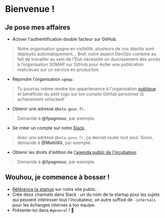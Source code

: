 Bienvenue !
===========

Je pose mes affaires
--------------------

- Activer l'authentification double facteur sur GitHub.

> Notre organisation gagne en visibilité, plusieurs de nos dépôts sont déployés automatiquement… Bref, notre aspect DevOps combiné au fait de travailler au sein de l'État nécessite un durcissement des accès à l’organisation SGMAP sur GitHub pour éviter une publication malicieuse sur un service en production.

- Rejoindre l'organisation `sgmap`.

> Tu pourras même rendre ton appartenance à l'organisation [publique](https://github.com/orgs/sgmap/people) et bénéficier du petit logo sur ton compte GitHub personnel :wink: achievement unlocked!

- Obtenir une adresse `@beta.gouv.fr`.

> Demande à **@fpagnoux**, par exemple.

- Se créer un compte sur notre [Slack](https://startups-detat.slack.com).

> Avec une adresse `@beta.gouv.fr`, ça devrait rouler tout seul. Sinon, demande à **@MattiSG**, par exemple.

- Obtenir les droits d'édition de [l'agenda public de l'incubateur](https://calendar.google.com/calendar/embed?src=0ieonqap1r5jeal5ugeuhoovlg%40group.calendar.google.com&ctz=Europe/Paris).

> Demande à **@fpagnoux**, par exemple.


Wouhou, je commence à bosser !
------------------------------

- [Référence ta startup](https://github.com/sgmap/sgmap.github.io/blob/gh-pages/CONTRIBUTING.md#ajouter-une-startup) sur notre site public.
- Crée deux channels dans Slack : un du nom de ta startup pour les sujets qui peuvent intéresser tout l'incubateur, un autre suffixé de `-internals` pour les échanges internes à ton équipe.
- Présente-toi dans `#general` !  :wave:
